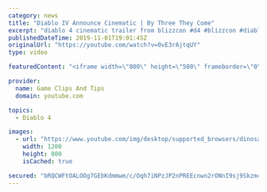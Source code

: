```yaml
---
category: news
title: "Diablo IV Announce Cinematic | By Three They Come"
excerpt: "diablo 4 cinematic trailer from blizzcon #d4 #blizzcon #diablo."
publishedDateTime: 2019-11-01T19:01:45Z
originalUrl: "https://youtube.com/watch?v=0vE3rAjtqUY"
type: video

featuredContent: "<iframe width=\"800\" height=\"500\" frameborder=\"0\" src=\"https://www.youtube.com/embed/0vE3rAjtqUY\" allow=\"accelerometer; autoplay; encrypted-media; gyroscope; picture-in-picture\" allowfullscreen></iframe>"

provider:
  name: Game Clips And Tips
  domain: youtube.com

topics:
  - Diablo 4

images:
  - url: "https://www.youtube.com/img/desktop/supported_browsers/dinosaur.png"
    width: 1200
    height: 800
    isCached: true

secured: "bRQCWFtOALOOg7GEbKdmmwm/c/Oqh7iNPzJP2nPREEcnwn2rONnI9sj9Skzm4UN67YgwNBvqQr9YdTpY2vlOH+sYeLch2CSTvlm7Jna4sI6S/5Nx7Eb1fpGTcdR+r5c8YoR+u9l9BtRvCf0u/1xBllpKypdMZZxjH74NNbScbyr7Fu5Q2Z8TydzwOL3Ky2fwDh9bY6qN6f4yFN62ATHBw6CHmB5S5+YmUFfFOzytxusNzhw6c+dejPZH3W8EZWa4dCTjitxst+y/8qU/tHxzjBtiHejT9PSDXDR79gat1R3YgusjalkjojjhBqh/RDcahkMrSbKr27V83V6R9t0mxLbUWoMJQqp5iDOA/gfjthoKMJXebZrHMn/LaORDt+VfZbs+Nxk2NnGARpI71jA9kw==;BzZf+cX2cAvX1YGCVPXJtg=="
---
```


